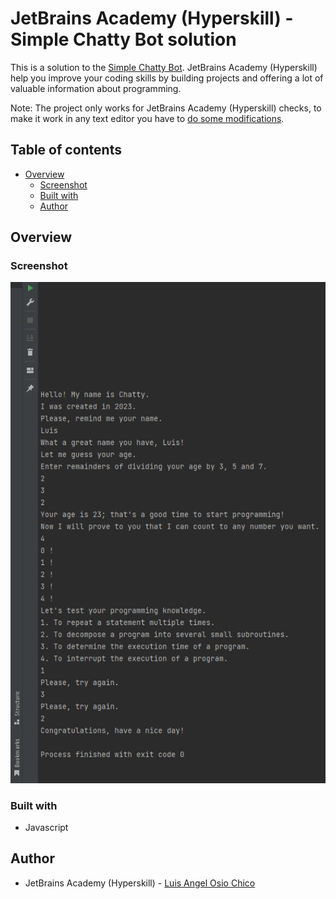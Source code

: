 # JetBrains Academy (Hyperskill) - Simple Chatty Bot solution

This is a solution to the [Simple Chatty Bot](https://hyperskill.org/projects/221). JetBrains Academy (Hyperskill) help you improve your coding skills by building projects and offering a lot of valuable information about programming.

Note: The project only works for JetBrains Academy (Hyperskill) checks, to make it work in any text editor you have to [do some modifications](https://github.com/hyperskill/sync-input).

## Table of contents

- [Overview](#overview)
  - [Screenshot](#screenshot)
  - [Built with](#built-with)
  - [Author](#author)

## Overview

### Screenshot

![Screenshot](https://raw.githubusercontent.com/LOsioChico/Jetbrains-Academy-Hyperksill/main/Simple%20Chatty%20Bot/Screenshot_1.png)

### Built with

- Javascript

## Author

- JetBrains Academy (Hyperskill) - [Luis Angel Osio Chico](https://hyperskill.org/profile/402600229)
